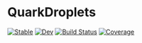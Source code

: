 # QuarkDroplets

[![Stable](https://img.shields.io/badge/docs-stable-blue.svg)](https://avramescudana.github.io/QuarkDroplets.jl/stable)
[![Dev](https://img.shields.io/badge/docs-dev-blue.svg)](https://avramescudana.github.io/QuarkDroplets.jl/dev)
[![Build Status](https://github.com/avramescudana/QuarkDroplets.jl/workflows/CI/badge.svg)](https://github.com/avramescudana/QuarkDroplets.jl/actions)
[![Coverage](https://codecov.io/gh/avramescudana/QuarkDroplets.jl/branch/master/graph/badge.svg)](https://codecov.io/gh/avramescudana/QuarkDroplets.jl)
